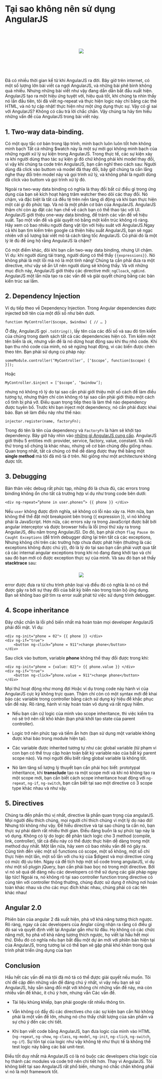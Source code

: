 # Tại sao không nên sử dụng AngularJS

<h2 align="center" style = "margin: 80px 0">
  <img src="/Angular/AngularJS/assets/images/AngularJS_logo.svg.png">
</h2>

  Đã có nhiều thời gian kể từ khi AngularJS ra đời. Bây giờ trên internet, có một
số lượng lớn bài viết ca ngợi AngularJS, và những bài phê bình không quá nhiều.
Nhưng những bài viết như vậy đang dần dần bắt đầu xuất hiện. AngularJS tạo ra một
hiệu ứng tuyệt vời, hiệu quả tốt, khi chúng ta nhìn thấy nó lần đầu tiên, tôi đã
viết ng-repeat và thực hiện logic này chỉ bằng các thẻ HTML, và nó tự cập nhật!
thực hiện như một ứng dụng thực sự. Vậy có gì sai với AngularJS? Không có câu trả
lời chắc chắn. Vậy chúng ta hãy tìm hiểu những vấn đề của AngularJS trong bài viết
này.

## 1. Two-way data-binding.

  Có một quy tắc cơ bản trong lập trình, minh bạch luôn luôn tốt hơn không
minh bạch Tất cả những $watch này là một sự mời gọi không minh bạch của những
người xử lý sự kiện trong AngularJS. Trong thực tế, các sự kiện xảy ra khi người
dùng thao tác sự kiện gì đó chứ không phải khi model thay đổi, vì vậy khi chúng
ta code trên AngularJS, bạn cần nghĩ theo cách sau: Người dùng đã click vào buttom
và model đã thay đổi, bây giờ chúng ta cần lắng nghe thay đổi trên model này và
gọi trình xử lý, và không phải là người dùng đã click vào buttom và gọi trình xử
lý đó.

  Ngoài ra two-way data binding có nghĩa là thay đổi bất cứ điều gì trong ứng dụng
của bạn sẽ kích hoạt hàng trăm watcher theo dõi các thay đổi. Nó chậm, và đặc
biệt là tất cả đều tệ trên nền tảng di động và khi bạn thực hiện một cái gì đó
phức tạp. Và nó là một phần cơ bản của AngularJS. AngularJS thậm chí còn áp đặt
các hạn chế về cách bạn có thể thao tác với UI. AngularJS giới thiệu one-way data
binding, để tránh các vấn đề về hiệu suất. Tạo một vấn đề và giải quyết nó bằng
một kiến trúc không rõ ràng. Hãy xem có bao nhiêu người đang vật lộn với hiệu
suât với AngularJS.Ngay cả khi bạn tìm kiếm trên google cả thiện hiệu suất
AngularJS, bạn sẽ ngạc nhiên với số lượng bài viết mô tả cách tăng tốc AngularJS.
Có phải đó là một lý lẽ đủ để ủng hộ rằng AngularJS là chậm?

  Có một điểm khác, đôi khi bạn cần two-way data binding, nhưng UI chậm. Ví dụ:
khi người dùng tải trang, người dùng có thể thấy `{{expressions}}`. Nó không
phải là một lỗi mà nó là một tính năng! Chúng ta cần phải đưa ra một directive,
như vậy sẽ ẩn UI nên người dùng sẽ không thấy. Và với những mục đích này,
AngularJS giới thiệu các directive mới: `ngCloack`, `ngBind`. AngularJS một lần
nữa tạo ra các vấn đề và giải quyết chúng bằng các bản kiến trúc sai lầm.

## 2. Dependency Injection

Ví dụ tiếp theo về Dependency Injection. Trong Angular dependencies được injected
bởi tên của một đối số như bên dưới.

```
function MyController($scope, $window) { // … }
```

Ở đây, AngularJS gọi `.toString()`, lấy tên của các đối số và sau đó tìm kiếm của
chúng trong danh sách tất cả các dependencies hiện có. Tìm kiếm một tên biến
là ok, nhưng vấn đề là nó dừng hoạt động sau khi thu nhỏ code. Khi bạn thu nhỏ
code của mình, nó sẽ ngừng hoạt động, vì các biến được chèn theo tên. Bạn phải
sử dụng cú pháp này:

```
someModule.controller(‘MyController’, [‘$scope’, function($scope) { }]);
```

Hoặc

```
MyController.$inject = [‘$scope’, ‘$window’];
```

nhưng nó không rõ lý do tại sao cần phải giới thiệu một số cách để làm điều tương
tự, nhưng thậm chí còn không rõ tại sao cần phải giới thiệu một cách cố tình bị
phá vỡ. Điều quan trọng tiếp theo là làm thế nào dependency được tuyên bố. Trước khi bạn inject một dependency, nó cần phải được khai báo. Bạn sẽ làm điều này như thế nào:

```
injector.register(name, factoryFn);
```

Trong đó tên là tên của dependency và `FactoryFn` là hàm sẽ khởi tạo dependency.
Bây giờ hãy nhìn vào
[những gì AngularJS cung cấp](https://docs.angularjs.org/guide/providers).
AngularJS giới thiệu 5 entities mới: provider, service, factory, value, constant.
Và mỗi thứ trong số chúng là khác nhau, nhưng về cơ bản chúng đều giống nhau.
Quan trọng nhất, tất cả chúng có thể dễ dàng được thay thế bằng một
**single method** mà tôi đã mô tả ở trên. Nó giống như một architecture không
được tốt.

## 3. Debugging

  Bản thân việc debug rất phức tạp, những đó là chưa đủ, các errors trong binding
không ổn cho tất cả trường hợp ví dụ như trong code bên dưới:

```
<div ng-repeat=”phone in user.phones”> {{ phone }} </div>
```

  Nếu `user` không được định nghĩa, sẽ không có lỗi nào xảy ra. Hơn nữa, bạn
không thể thể đặt một breakpoint bên trong {{ expression }}, vì nó không phải là
JavaScript. Hơn nữa, các errors xảy ra trong JavaScript được bắt bởi angular
interceptor và được browser hiểu là lỗi (mọi thứ xảy ra trong AngularJS,
đều nằm trong AngularJS). Do đó, bạn phải chọn `flag Pause On Caught Exceptions`
(để trình debugger dừng lại trên tất cả các exceptions, Nhưng không chỉ trên các
trường hợp chưa được phát hiện (thường là các exceptions không được chú ý)), đó
là lý do tại sao bạn cần phải vượt qua tất cả các  internal angular exceptions
trong khi nó đang đang khởi tạo và chỉ sau đó bạn mới có được exception thực sự
của mình. Và sau đó bạn sẽ thấy **stacktrace** sau:

<h3 align="center">
  <img src="/Angular/AngularJS/assets/images/1_VmMW21ih1M9laiXt9COleg.png">
</h3>

  error được đưa ra từ chu trình phân loại và điều đó có nghĩa là nó có thể được
gây ra bởi sự thay đổi của bất kỳ biến nào trong toàn bộ ứng dụng. Bạn sẽ không
bao giờ tìm ra error xuất phát từ việc sử dụng trình debugger.

## 4. Scope inheritance

  Đây chắc chắn là lỗi phổ biến nhất mà hoàn toàn mọi developer AngularJS phải
đối mặt. Ví dụ:

```
<div ng-init="phone = 02"> {{ phone }} </div>
<div ng-if="true">
    <button ng-click=”phone = 911">change phone</button>
</div>
```

  Sau click vào buttom, variable **phone** không thể thay đổi được trong khi:

```
<div ng-init="phone = {value: 02}"> {{ phone.value }} </div>
<div ng-if="true">
    <button ng-click=”phone.value = 911">change phone</button>
</div>
```

  Mọi thứ hoạt động như mong đợi Hoặc ví dụ trong code này hành vi của AngularJS
cực kỳ không trực quan. Thậm chí còn có một syntax mới để khai báo các variable
trong controller bằng cách sử dụng ký hiệu để khắc phục vấn đề này. Rõ ràng, hành
vi này hoàn toàn vô dụng và rất nguy hiểm.

  * Nếu bạn căn cứ logic của mình vào scope inheritance, thì việc kiểm tra nó sẽ
    trở nên rất khó khăn (bạn phải khởi tạo state của parent controller).

  * Logic trở nên phức tạp và tiềm ẩn hơn (bạn sử dụng một variable không được khai
    báo trong module hiện tại).

  * Các variable được inherited tương tự như các global variable (từ phạm vi con
    bạn có thể truy cập hoàn toàn bất kỳ variable nào của bất kỳ parent scope
    nào). Và mọi người đều biết rằng global variable là không tốt.

  * Nó làm tăng số lượng lý thuyết bạn cần phải học biết: prototypal inheritance,
    khi **transclude** tạo ra một scope mới và khi nó không tạo ra một scope mới,
    bạn cần biết cách  scope inheritance hoạt động với `ng-repeat`, `ng-if`,
    `ng-switch`, bạn cần biết tại sao một directive có 3 scope type khác nhau và như vậy.

## 5. Directives

  Chúng ta đến phần thú vị nhất, directive là phần quan trọng của angularJS. Mọi
người đều thích chúng, mọi người chỉ thích chúng vì một lý do nào đó! Nhưng tôi
không như vậy. Để hiểu directive và tại sao chúng ta cần nó, bạn thực sự phải
dành rất nhiều thời gian. Điều đáng buồn là sự phức tạp này là vô dụng. Không có
lý do logic để phân tách logic cho 3 method (compile, link, controller), tất
cả điều này có thể được thực hiện dễ dàng trong một method duy nhất. Một lần nữa,
hãy xem có bao nhiêu vấn đề nó gây ra. Cũng tính đến việc một số functions có
scope, một số không, một số chỉ thực hiện một lần, một số lần với chu kỳ của
$digest và mọi directive cũng có mức độ ưu tiên. Ngay cả để tích hợp một số code
trong angularJS, ví dụ như một số plugin jQuery, bạn cần phải bao bọc nó trong
một directive. Bởi vì nó sẽ quá dễ dàng nếu các developers có thể sử dụng các giải
pháp ngay lập tức! Ngoài ra, nó không rõ tại sao controller function trong
directive có cùng tên với controller thông thường, chúng được sử dụng ở những nơi
hoàn toàn khác nhau và cho các mục đích khác nhau, chúng phải có các tên khác
nhau!

## Angular 2.0

  Phiên bản của angular 2 đã xuất hiện, phá vỡ khả năng tương thích ngược. Rõ
ràng, ngay cả các developers của Anglar cũng nhận ra rằng có điều gì đó sai và
quyết định viết lại Angular gần như từ đầu. Họ không có các chức năng mới, họ phá
vỡ khả năng tương thích ngược, họ viết lại hầu hết mọi thứ. Điều đó có nghĩa nếu
bạn bắt đầu một dự án mới với phiên bản hiện tại của AngularJS, trong tương lai
có thể bạn xẽ gặp phải khó khăn trong quá trình phát triển ứng dụng của bạn

## Conclusion

  Hầu hết các vấn đề mà tôi đã mô tả có thể được giải quyết nếu muốn. Tôi chỉ
đề cập đến những vấn đề đáng chú ý nhất, vì vậy nếu bạn sẽ sử AngularJS, hãy sẵn
sàng đối mặt với không chỉ những vấn đề này, mà còn nhiều vấn đề khác, ít chú ý
hơn, nhưng vẫn Các vấn đề.
  * Tài liệu khủng khiếp, bạn phải google rất nhiều thông tin.

  * Vẫn không có đầy đủ các directives cho các sự kiện bạn cần Nó không phải là
    một vấn đề lớn, nhưng nó cho thấy chất lượng của sản phẩm và sự chú ý đến các
    chi tiết.

  * Khi bạn viết code bằng AngularJS, bạn đưa logic của mình vào HTML
    (`ng-repeat`, `ng-show`, `ng-class`, `ng-model`, `ng-init`, `ng-click`,
    `ng-switch`, `ng-if`). Sự tồn tại của logic như vậy không tệ như thực tế là
    không thể test logic này bằng các bài unit-test.

  Điều tốt duy nhất mà AngularJS có là nó buộc các developers chia logic của họ
thành các modules và code trở nên chi tiết hơn. Thay vì AngularJS. Tôi không biết
tại sao AngularJS rất phổ biến, nhưng nó chắc chắn không phải vì nó là một
framework tốt.
